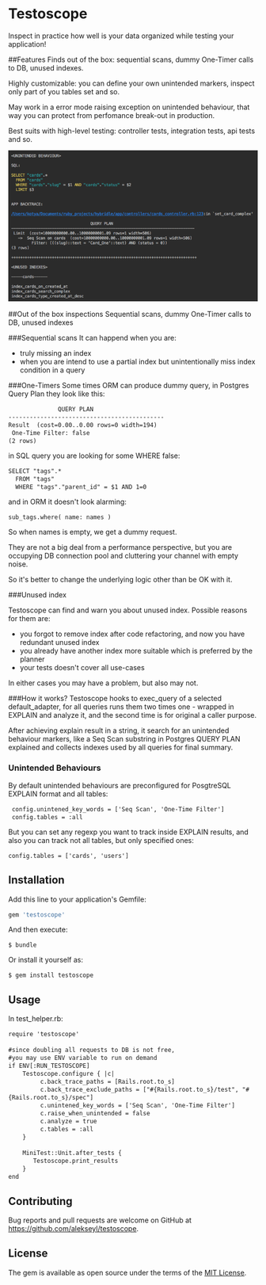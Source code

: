 # Testoscope

Inspect in practice how well is your data organized while testing your application! 

##Features
Finds out of the box: sequential scans, dummy One-Timer calls to DB, unused indexes.

Highly customizable: you can define your own unintended markers, inspect only part of you tables set and so.

May work in a error mode raising exception on unintended behaviour, 
that way you can protect from perfomance break-out in production. 

Best suits with high-level testing: controller tests, integration tests, api tests and so. 

![alt text](https://github.com/alekseyl/testoscope/raw/master/results.png "results")

##Out of the box inspections
Sequential scans, dummy One-Timer calls to DB, unused indexes

###Sequential scans 
It can happend when you are:
* truly missing an index
* when you are intend to use a partial index but unintentionally miss index condition in a query 

###One-Timers 
Some times ORM can produce dummy query, in Postgres Query Plan they look like this:
 
                  QUERY PLAN
    --------------------------------------------
    Result  (cost=0.00..0.00 rows=0 width=194)
     One-Time Filter: false
    (2 rows)

in SQL query you are looking for some WHERE false:

    SELECT "tags".* 
      FROM "tags" 
      WHERE "tags"."parent_id" = $1 AND 1=0
      
and in ORM it doesn't look alarming:

    sub_tags.where( name: names )
  
So when names is empty, we get a dummy request.

They are not a big deal from a performance perspective, 
but you are occupying DB connection pool and cluttering your channel with empty noise.

So it's better to change the underlying logic other than be OK with it. 

###Unused index

Testoscope can find and warn you about unused index. Possible reasons 
for them are:
* you forgot to remove index after code refactoring, and now you have redundant unused index
* you already have another index more suitable which is preferred by the planner 
* your tests doesn't cover all use-cases 

In either cases you may have a problem, but also may not.

###How it works? 
Testoscope hooks to exec_query of a selected default_adapter, 
for all queries runs them two times one - wrapped in EXPLAIN and analyze it, 
and the second time is for original a caller purpose.

After achieving explain result in a string, it search for an unintended behaviour markers, 
like a Seq Scan substring in Postgres QUERY PLAN explained and collects indexes used by all queries for final summary.

### Unintended Behaviours
By default unintended behaviours are preconfigured for PosgtreSQL EXPLAIN format and all tables:
        
     config.unintened_key_words = ['Seq Scan', 'One-Time Filter']
     config.tables = :all

But you can set any regexp you want to track inside EXPLAIN results, 
and also you can track not all tables, but only specified ones:
    
    config.tables = ['cards', 'users']
  

## Installation

Add this line to your application's Gemfile:

```ruby
gem 'testoscope'
```

And then execute:

    $ bundle

Or install it yourself as:

    $ gem install testoscope

## Usage

In test_helper.rb:

    require 'testoscope'
    
    #since doubling all requests to DB is not free, 
    #you may use ENV variable to run on demand 
    if ENV[:RUN_TESTOSCOPE]
        Testoscope.configure { |c| 
             c.back_trace_paths = [Rails.root.to_s]
             c.back_trace_exclude_paths = ["#{Rails.root.to_s}/test", "#{Rails.root.to_s}/spec"]
             c.unintened_key_words = ['Seq Scan', 'One-Time Filter']
             c.raise_when_unintended = false
             c.analyze = true
             c.tables = :all
        }
        
        MiniTest::Unit.after_tests {
           Testoscope.print_results
        }
    end 



## Contributing

Bug reports and pull requests are welcome on GitHub at https://github.com/alekseyl/testoscope.

## License

The gem is available as open source under the terms of the [MIT License](https://opensource.org/licenses/MIT).
